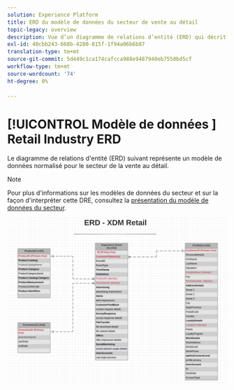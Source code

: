 ```yaml
---
solution: Experience Platform
title: ERD du modèle de données du secteur de vente au détail
topic-legacy: overview
description: Vue d’un diagramme de relations d’entité (ERD) qui décrit un modèle de données normalisé pour le secteur de la vente au détail, compatible avec le modèle de données d’expérience (XDM) à utiliser dans Adobe Experience Platform.
exl-id: 40cbb243-668b-4280-815f-1f94a06b6b87
translation-type: tm+mt
source-git-commit: 5d449c1ca174cafcca988e9487940eb7550bd5cf
workflow-type: tm+mt
source-wordcount: '74'
ht-degree: 0%

---
```


# [!UICONTROL Modèle de données ] Retail Industry ERD

Le diagramme de relations d&#39;entité (ERD) suivant représente un modèle de données normalisé pour le secteur de la vente au détail.

>[!NOTE]
>
>Pour plus d&#39;informations sur les modèles de données du secteur et sur la façon d&#39;interpréter cette DRE, consultez la [présentation du modèle de données du secteur](./overview.md).

![](../../images/industries/retail.png)
